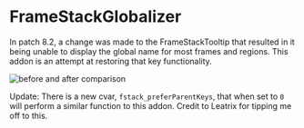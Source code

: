 FrameStackGlobalizer
====================

In patch 8.2, a change was made to the FrameStackTooltip that resulted in it being unable to display the global name for most frames and regions. This addon is an attempt at restoring that key functionality.

![before and after comparison](https://i.imgur.com/eGxZydQ.png)


Update: There is a new cvar, `fstack_preferParentKeys`, that when set to `0` will perform a similar function to this addon. Credit to Leatrix for tipping me off to this.

